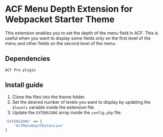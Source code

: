 # ACF Menu Depth Extension for Webpacket Starter Theme
This extension enables you to set the depth of the menu field in ACF. This is useful when you want to display some fields only on the first level of the menu and other fields on the second level of the menu.
## Dependencies
```
ACF Pro plugin
```
## Install guide
1. Clone the files into the theme folder.
2. Set the desired number of levels you want to display by updating the `$levels` variable inside the extension file.
3. Update the `EXTENSIONS` array inside the `config.php` file.
```php
'EXTENSIONS' => [
    'AcfMenuDepthExtension'
]
```
